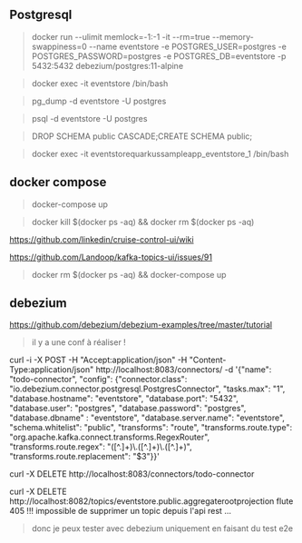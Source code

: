 ## Postgresql

> docker run --ulimit memlock=-1:-1 -it --rm=true --memory-swappiness=0 --name eventstore -e POSTGRES_USER=postgres -e POSTGRES_PASSWORD=postgres -e POSTGRES_DB=eventstore -p 5432:5432 debezium/postgres:11-alpine

> docker exec -it eventstore /bin/bash

> pg_dump -d eventstore -U postgres

> psql -d eventstore -U postgres

> DROP SCHEMA public CASCADE;CREATE SCHEMA public;

> docker exec -it eventstorequarkussampleapp_eventstore_1 /bin/bash

## docker compose

> docker-compose up

> docker kill $(docker ps -aq) && docker rm $(docker ps -aq)

https://github.com/linkedin/cruise-control-ui/wiki

https://github.com/Landoop/kafka-topics-ui/issues/91

> docker rm $(docker ps -aq) && docker-compose up

## debezium

https://github.com/debezium/debezium-examples/tree/master/tutorial

> il y a une conf à réaliser !

curl -i -X POST -H "Accept:application/json" -H  "Content-Type:application/json" http://localhost:8083/connectors/ -d '{"name": "todo-connector", "config": {"connector.class": "io.debezium.connector.postgresql.PostgresConnector", "tasks.max": "1", "database.hostname": "eventstore", "database.port": "5432", "database.user": "postgres", "database.password": "postgres", "database.dbname" : "eventstore", "database.server.name": "eventstore", "schema.whitelist": "public", "transforms": "route", "transforms.route.type": "org.apache.kafka.connect.transforms.RegexRouter", "transforms.route.regex": "([^.]+)\\.([^.]+)\\.([^.]+)", "transforms.route.replacement": "$3"}}'

curl -X DELETE http://localhost:8083/connectors/todo-connector

curl -X DELETE http://localhost:8082/topics/eventstore.public.aggregaterootprojection
flute 405 !!! impossible de supprimer un topic depuis l'api rest ...

> donc je peux tester avec debezium uniquement en faisant du test e2e
